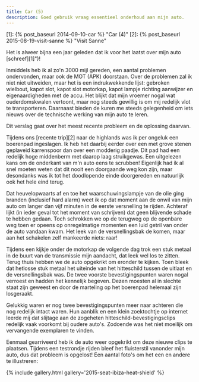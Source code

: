 ```yaml
---
title: Car (5)
description: Goed gebruik vraag essentieel onderhoud aan mijn auto.
---
```

[1]: {% post_baseurl 2014-09-10-car %} "Car (4)"
[2]: {% post_baseurl 2015-08-19-visit-sanne %} "Visit Sanne"

Het is alweer bijna een jaar geleden dat ik voor het laatst over mijn auto [schreef][1]")!

Inmiddels heb ik al zo'n 3000 mijl gereden, een aantal problemen ondervonden, maar ook de MOT (APK) doorstaan. Over de problemen zal ik niet niet uitweiden, maar het is een indrukwekkende lijst: gebroken wielbout, kapot slot, kapot slot motorkap, kapot lampje richting aanwijzer en eigenaardigheden met de accu. Het blijkt dat mijn vroemer nogal wat ouderdomskwalen vertoont, maar nog steeds gewillig is om mij redelijk vlot te transporteren. Daarnaast bieden de kuren me steeds gelegenheid om iets nieuws over de technische werking van mijn auto te leren.

Dit verslag gaat over het meest recente probleem en de oplossing daarvan.

Tijdens ons [recente trip][2] naar de highlands was ik per ongeluk een boerenpad ingeslagen. Ik heb het daarbij eerder over een met grove stenen geplaveid karrenspoor dan over een modderig paadje. Dit pad had een redelijk hoge middenberm met daarop laag struikgewas. Een uitgelezen kans om de onderkant van m'n auto eens te scrubben! Eigenlijk had ik al snel moeten weten dat dit nooit een doorgaande weg kon zijn, maar desondanks was ik tot het doodlopende einde doorgereden en natuurlijk ook het hele eind terug.

Dat heuvelopwaarts af en toe het waarschuwingslampje van de olie ging branden (inclusief hard alarm) weet ik op dat moment aan de onwil van mijn auto om langer dan vijf minuten in de eerste versnelling te rijden. Achteraf lijkt (in ieder geval tot het moment van schrijven) dat geen blijvende schade te hebben gedaan. Toch schrokken we op de terugweg op de openbare weg toen er opeens op onregelmatige momenten een luid getril van onder de auto vandaan kwam. Het leek van de versnellingsbak de komen, maar aan het schakelen zelf mankeerde niets: raar!

Tijdens een kijkje onder de motorkap de volgende dag trok een stuk metaal in de buurt van de transmissie mijn aandacht, dat leek wel los te zitten. Terug thuis hebben we de auto opgekrikt om eronder te kijken. Toen bleek dat hetlosse stuk metaal het uiteinde van het hitteschild tussen de uitlaat en de versnellingsbak was. De twee voorste bevestigingspunten waren nogal verroest en hadden het kennelijk begeven. Dezen moesten al in slechte staat zijn geweest en door de marteling op het boerenpad helemaal zijn losgeraakt.

Gelukkig waren er nog twee bevestigingspunten meer naar achteren die nog redelijk intact waren. Hun aanblik en een klein zoektochtje op internet leerde mij dat slijtage aan de zogeheten hitteschild-bevestigingsclips redelijk vaak voorkomt bij oudere auto's. Zodoende was het niet moeilijk om vervangende exemplaren te vinden.

Eenmaal gearriveerd heb ik de auto weer opgekrikt om deze nieuwe clips te plaatsen. Tijdens een testrondje rijden bleef het fluisterstil vanonder mijn auto, dus dat probleem is opgelost! Een aantal foto's om het een en andere te illustreren:

{% include gallery.html gallery='2015-seat-ibiza-heat-shield' %}